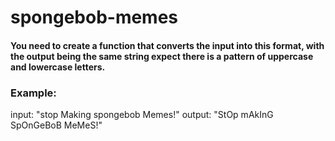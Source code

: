 # spongebob-memes

#### You need to create a function that converts the input into this format, with the output being the same string expect there is a pattern of uppercase and lowercase letters.

### Example:

input: "stop Making spongebob Memes!"
output: "StOp mAkInG SpOnGeBoB MeMeS!"
